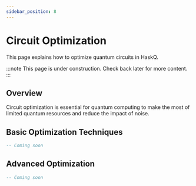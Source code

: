 ```yaml
---
sidebar_position: 8
---
```


# Circuit Optimization

This page explains how to optimize quantum circuits in HaskQ.

:::note
This page is under construction. Check back later for more content.
:::

## Overview

Circuit optimization is essential for quantum computing to make the most of limited quantum resources and reduce the impact of noise.

## Basic Optimization Techniques

```haskell
-- Coming soon
```

## Advanced Optimization

```haskell
-- Coming soon
``` 